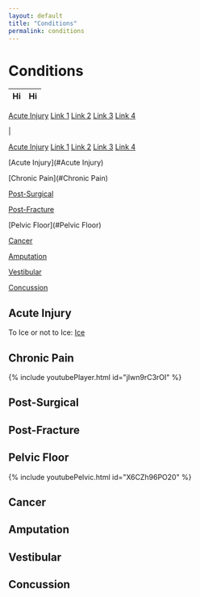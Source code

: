 ```yaml
---
layout: default
title: "Conditions"
permalink: conditions
---
```

# Conditions

Hi   |   Hi
:-------------------------:|:-------------------------:
<div class="vertical-menu">
  <a href="#Acute Injury">Acute Injury</a>
  <a href="#">Link 1</a>
  <a href="#">Link 2</a>
  <a href="#">Link 3</a>
  <a href="#">Link 4</a>
</div> 

| 

<div class="vertical-menu">
  <a href="#Acute Injury">Acute Injury</a>
  <a href="#">Link 1</a>
  <a href="#">Link 2</a>
  <a href="#">Link 3</a>
  <a href="#">Link 4</a>
</div> 

[Acute Injury](#Acute Injury)

[Chronic Pain](#Chronic Pain)

[Post-Surgical](#Post-Surgical)

[Post-Fracture](#Post-Fracture)

[Pelvic Floor](#Pelvic Floor)

[Cancer](#Cancer)

[Amputation](#Amputation)

[Vestibular](#Vestibular)

[Concussion](#Concussion)

## Acute Injury <a name="Acute Injury"></a>

To Ice or not to Ice: [Ice](https://physiotherapy.ca/blog/ice-or-not-ice)

## Chronic Pain <a name="Chronic Pain"></a>

{% include youtubePlayer.html id="jIwn9rC3rOI" %}

## Post-Surgical <a name="Post-Surgical"></a>

## Post-Fracture <a name="Post-Fracture"></a>

## Pelvic Floor <a name="Pelvic Floor"></a>

{% include youtubePelvic.html id="X6CZh96PO20" %}

## Cancer <a name="Cancer"></a>

## Amputation <a name="Amputation"></a>

## Vestibular <a name="Vestibular"></a>

## Concussion <a name="Concussion"></a>


